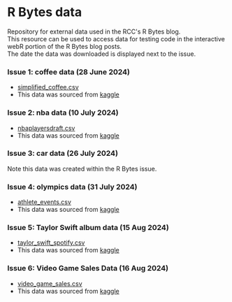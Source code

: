 # R Bytes data  


Repository for external data used in the RCC's R Bytes blog.\
This resource can be used to access data for testing code in the interactive webR portion of the R Bytes blog posts.\
The date the data was downloaded is displayed next to the issue.

### Issue 1: coffee data (28 June 2024)

-   [simplified_coffee.csv](simplified_coffee.csv)
-   This data was sourced from [kaggle](https://www.kaggle.com/datasets/schmoyote/coffee-reviews-dataset?select=simplified_coffee.csv)

### Issue 2: nba data (10 July 2024)

- [nbaplayersdraft.csv](nbaplayersdraft.csv)
- This data was sourced from [kaggle](https://www.kaggle.com/datasets/mattop/nba-draft-basketball-player-data-19892021?select=nbaplayersdraft.csv)

### Issue 3: car data (26 July 2024)
Note this data was created within the R Bytes issue.

### Issue 4: olympics data (31 July 2024)
- [athlete_events.csv](athlete_events.csv)
- This data was sourced from [kaggle](https://www.kaggle.com/datasets/heesoo37/120-years-of-olympic-history-athletes-and-results/data)

### Issue 5: Taylor Swift album data (15 Aug 2024)
- [taylor_swift_spotify.csv](taylor_swift_spotify.csv)
- This data was sourced from [kaggle](https://www.kaggle.com/datasets/jarredpriester/taylor-swift-spotify-dataset/data)

### Issue 6: Video Game Sales Data (16 Aug 2024)
- [video_game_sales.csv](video_game_sales.csv)
- This data was sourced from [kaggle](https://www.kaggle.com/datasets/rush4ratio/video-game-sales-with-ratings/data)


